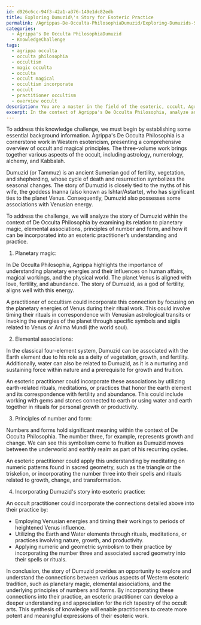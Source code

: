 ```yaml
---
id: d926c6cc-94f3-42a1-a376-149e1dc82edb
title: Exploring Dumuzid\'s Story for Esoteric Practice
permalink: /Agrippas-De-Occulta-PhilosophiaDumuzid/Exploring-Dumuzids-Story-for-Esoteric-Practice/
categories:
  - Agrippa's De Occulta PhilosophiaDumuzid
  - KnowledgeChallenge
tags:
  - agrippa occulta
  - occulta philosophia
  - occultism
  - magic occulta
  - occulta
  - occult magical
  - occultism incorporate
  - occult
  - practitioner occultism
  - overview occult
description: You are a master in the field of the esoteric, occult, Agrippa's De Occulta PhilosophiaDumuzid and Education. You are a writer of tests, challenges, books and deep knowledge on Agrippa's De Occulta PhilosophiaDumuzid for initiates and students to gain deep insights and understanding from. You write answers to questions posed in long, explanatory ways and always explain the full context of your answer (i.e., related concepts, formulas, examples, or history), as well as the step-by-step thinking process you take to answer the challenges. Be rigorous and thorough, and summarize the key themes, ideas, and conclusions at the end.
excerpt: In the context of Agrippa's De Occulta Philosophia, analyze and connect the story of Dumuzid with aspects of planetary magic, elemental associations, and the underlying principles of number and form; demonstrate how a practitioner of occultism could effectively incorporate these connections into their understanding and practice of esotericism.
---
```

To address this knowledge challenge, we must begin by establishing some essential background information. Agrippa's De Occulta Philosophia is a cornerstone work in Western esotericism, presenting a comprehensive overview of occult and magical principles. The three-volume work brings together various aspects of the occult, including astrology, numerology, alchemy, and Kabbalah. 

Dumuzid (or Tammuz) is an ancient Sumerian god of fertility, vegetation, and shepherding, whose cycle of death and resurrection symbolizes the seasonal changes. The story of Dumuzid is closely tied to the myths of his wife, the goddess Inanna (also known as Ishtar/Astarte), who has significant ties to the planet Venus. Consequently, Dumuzid also possesses some associations with Venusian energy. 

To address the challenge, we will analyze the story of Dumuzid within the context of De Occulta Philosophia by examining its relation to planetary magic, elemental associations, principles of number and form, and how it can be incorporated into an esoteric practitioner’s understanding and practice. 

1. Planetary magic: 

In De Occulta Philosophia, Agrippa highlights the importance of understanding planetary energies and their influences on human affairs, magical workings, and the physical world. The planet Venus is aligned with love, fertility, and abundance. The story of Dumuzid, as a god of fertility, aligns well with this energy. 

A practitioner of occultism could incorporate this connection by focusing on the planetary energies of Venus during their ritual work. This could involve timing their rituals in correspondence with Venusian astrological transits or invoking the energies of the planet through specific symbols and sigils related to Venus or Anima Mundi (the world soul).

2. Elemental associations: 

In the classical four-element system, Dumuzid can be associated with the Earth element due to his role as a deity of vegetation, growth, and fertility. Additionally, water can also be related to Dumuzid, as it is a nurturing and sustaining force within nature and a prerequisite for growth and fruition.

An esoteric practitioner could incorporate these associations by utilizing earth-related rituals, meditations, or practices that honor the earth element and its correspondence with fertility and abundance. This could include working with gems and stones connected to earth or using water and earth together in rituals for personal growth or productivity.

3. Principles of number and form: 

Numbers and forms hold significant meaning within the context of De Occulta Philosophia. The number three, for example, represents growth and change. We can see this symbolism come to fruition as Dumuzid moves between the underworld and earthly realm as part of his recurring cycles.

An esoteric practitioner could apply this understanding by meditating on numeric patterns found in sacred geometry, such as the triangle or the triskelion, or incorporating the number three into their spells and rituals related to growth, change, and transformation.

4. Incorporating Dumuzid's story into esoteric practice:

An occult practitioner could incorporate the connections detailed above into their practice by:

- Employing Venusian energies and timing their workings to periods of heightened Venus influence.
- Utilizing the Earth and Water elements through rituals, meditations, or practices involving nature, growth, and productivity.
- Applying numeric and geometric symbolism to their practice by incorporating the number three and associated sacred geometry into their spells or rituals.

In conclusion, the story of Dumuzid provides an opportunity to explore and understand the connections between various aspects of Western esoteric tradition, such as planetary magic, elemental associations, and the underlying principles of numbers and forms. By incorporating these connections into their practice, an esoteric practitioner can develop a deeper understanding and appreciation for the rich tapestry of the occult arts. This synthesis of knowledge will enable practitioners to create more potent and meaningful expressions of their esoteric work.

